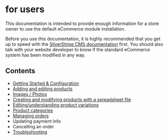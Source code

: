 for users
==========================

This documentation is intended to provide enough information for a store owner to
use the default eCommerce module installation.

Before you use this documentation, it is highly recommended that you get up to speed with the
[SilverStripe CMS documentation](http://userhelp.silverstripe.org/)  first.
You should also talk with your website developer to know if the standard eCommerce system has been
modified in any way.

Contents
--------

 * [Getting Started & Configuration](SetupConfiguration)
 * [Adding and editing products](AddingEditingProducts)
  * [Images / Photos](AddingEditingProducts#ChoosingAnImage)
  * [Creating and modifying products with a spreadsheet file](BulkLoadingProducts)
 * [Editing/understanding product variations](ProductVariations)
 * [Product categories](ProductCategories)
 * [Managing orders](OrderFulfilment)
  * Updating payment info
  * Cancelling an order
 * [Troubleshooting](Troubleshooting)